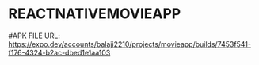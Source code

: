 # REACTNATIVEMOVIEAPP
#APK FILE URL: https://expo.dev/accounts/balaji2210/projects/movieapp/builds/7453f541-f176-4324-b2ac-dbed1e1aa103
